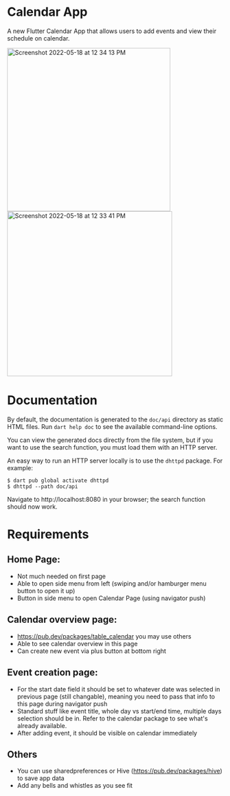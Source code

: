 # Calendar App

A new Flutter Calendar App that allows users to add events and view their schedule on calendar.

<img width="380" alt="Screenshot 2022-05-18 at 12 34 13 PM" src="https://user-images.githubusercontent.com/68311371/168958083-1307a277-aeea-4386-a93e-3c909879195a.png">
<img width="384" alt="Screenshot 2022-05-18 at 12 33 41 PM" src="https://user-images.githubusercontent.com/68311371/168958104-a4ae2e30-ed8f-472b-b50d-458e2ef565fc.png">

# Documentation
By default, the documentation is generated to the `doc/api` directory as static HTML files. Run `dart help doc` to see the available command-line options.

You can view the generated docs directly from the file system, but if you want to use the search function, you must load them with an HTTP server.

An easy way to run an HTTP server locally is to use the `dhttpd` package. For example:

```
$ dart pub global activate dhttpd
$ dhttpd --path doc/api
```
Navigate to http://localhost:8080 in your browser; the search function should now work.


# Requirements

## Home Page:
- Not much needed on first page
- Able to open side menu from left (swiping and/or hamburger menu button to open it up)
- Button in side menu to open Calendar Page (using navigator push)

## Calendar overview page:
- https://pub.dev/packages/table_calendar you may use others
- Able to see calendar overview in this page
- Can create new event via plus button at bottom right

## Event creation page:
- For the start date field it should be set to whatever date was selected in previous page (still changable), meaning you need to pass that info to this page during navigator push
- Standard stuff like event title, whole day vs start/end time, multiple days selection should be in. Refer to the calendar package to see what's already available.
- After adding event, it should be visible on calendar immediately

## Others
- You can use sharedpreferences or Hive (https://pub.dev/packages/hive) to save app data
- Add any bells and whistles as you see fit
